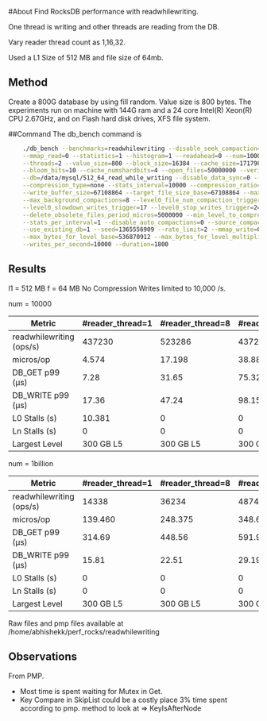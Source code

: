 #About
Find RocksDB performance with readwhilewriting. 

One thread is writing and other threads are reading from the DB.

Vary reader thread count as 1,16,32.

Used a L1 Size of 512 MB and file size of 64mb.

## Method
Create a 800G database by using fill random. Value size is 800 bytes. The experiments run on machine with 144G ram and a 24 core Intel(R) Xeon(R) CPU 2.67GHz, and on Flash hard disk drives, XFS file system.

##Command
The db_bench command is
```bash
    ./db_bench --benchmarks=readwhilewriting --disable_seek_compaction=1 \
    --mmap_read=0 --statistics=1 --histogram=1 --readahead=0 --num=10000 \
    --threads=2 --value_size=800 --block_size=16384 --cache_size=17179869184 \
    --bloom_bits=10 --cache_numshardbits=4 --open_files=50000000 --verify_checksum=1 \
    --db=/data/mysql/512_64_read_while_writing --disable_data_sync=0 --disable_wal=0 \
    --compression_type=none --stats_interval=10000 --compression_ratio=0.50 \
    --write_buffer_size=67108864 --target_file_size_base=67108864 --max_write_buffer_number=3 \
    --max_background_compactions=8 --level0_file_num_compaction_trigger=8 \
    --level0_slowdown_writes_trigger=17 --level0_stop_writes_trigger=24 --num_levels=6 \
    --delete_obsolete_files_period_micros=5000000 --min_level_to_compress=3 \
    --stats_per_interval=1 --disable_auto_compactions=0 --source_compaction_factor=1 \
    --use_existing_db=1 --seed=1365556909 --rate_limit=2 --mmap_write=0 \
    --max_bytes_for_level_base=536870912 --max_bytes_for_level_multiplier=8 \
    --writes_per_second=10000 --duration=1800
```

## Results
l1 = 512 MB
f = 64 MB
No Compression
Writes limited to 10,000 /s.

num = 10000

Metric | #reader_thread=1 | #reader_thread=8 | #reader_thread=16 | #reader_thread=32
--- | --- | --- | --- | ---
readwhilewriting (ops/s) | 437230 | 523286 | 437207 | 444108
micros/op | 4.574 | 17.198 | 38.882 | 74.306
DB_GET p99 (µs) | 7.28 | 31.65 | 75.32 | 328.51
DB_WRITE p99 (µs) | 17.36 | 47.24 | 98.15 | 533.74
L0 Stalls (s) | 10.381 | 0 | 0 | 0
Ln Stalls (s) | 0 | 0 | 0 | 0
Largest Level | 300 GB L5 | 300 GB L5 | 300 GB L5 | 300 GB L5

num = 1billion

Metric | #reader_thread=1 | #reader_thread=8 | #reader_thread=16 | #reader_thread=32
--- | --- | --- | --- | ---
readwhilewriting (ops/s) | 14338 | 36234 | 48749 | 56384
micros/op | 139.460 | 248.375 | 348.658 | 585.189
DB_GET p99 (µs) | 314.69 | 448.56 | 591.98 | 2524.82
DB_WRITE p99 (µs) | 15.81 | 22.51 | 29.19 | 40.45
L0 Stalls (s) | 0 | 0 | 0 | 0
Ln Stalls (s) | 0 | 0 | 0 | 0
Largest Level | 300 GB L5 | 300 GB L5 | 300 GB L5 | 300 GB L5

Raw files and pmp files available at /home/abhishekk/perf_rocks/readwhilewriting 

## Observations
From PMP.
* Most time is spent waiting for Mutex in Get.
* Key Compare in SkipList could be a costly place 3% time spent according to pmp. method to look at => KeyIsAfterNode